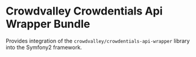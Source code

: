 Crowdvalley Crowdentials Api Wrapper Bundle
===========================================

Provides integration of the `crowdvalley/crowdentials-api-wrapper` library into
the Symfony2 framework.
